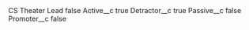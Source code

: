 <?xml version="1.0" encoding="UTF-8"?>
<CustomMetadata xmlns="http://soap.sforce.com/2006/04/metadata" xmlns:xsi="http://www.w3.org/2001/XMLSchema-instance" xmlns:xsd="http://www.w3.org/2001/XMLSchema">
    <label>CS Theater Lead</label>
    <protected>false</protected>
    <values>
        <field>Active__c</field>
        <value xsi:type="xsd:boolean">true</value>
    </values>
    <values>
        <field>Detractor__c</field>
        <value xsi:type="xsd:boolean">true</value>
    </values>
    <values>
        <field>Passive__c</field>
        <value xsi:type="xsd:boolean">false</value>
    </values>
    <values>
        <field>Promoter__c</field>
        <value xsi:type="xsd:boolean">false</value>
    </values>
</CustomMetadata>
